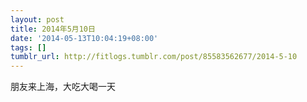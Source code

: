 ```yaml
---
layout: post
title: 2014年5月10日
date: '2014-05-13T10:04:19+08:00'
tags: []
tumblr_url: http://fitlogs.tumblr.com/post/85583562677/2014-5-10
---
```

朋友来上海，大吃大喝一天
